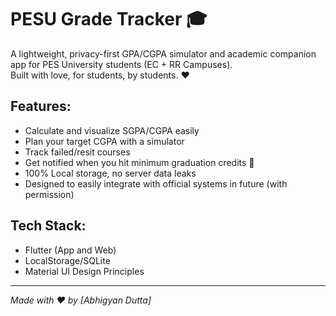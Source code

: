 # PESU Grade Tracker 🎓

A lightweight, privacy-first GPA/CGPA simulator and academic companion app for PES University students (EC + RR Campuses).  
Built with love, for students, by students. ❤️

## Features:
- Calculate and visualize SGPA/CGPA easily
- Plan your target CGPA with a simulator
- Track failed/resit courses
- Get notified when you hit minimum graduation credits 🎉
- 100% Local storage, no server data leaks
- Designed to easily integrate with official systems in future (with permission)

## Tech Stack:
- Flutter (App and Web)
- LocalStorage/SQLite
- Material UI Design Principles

---

*Made with ❤️ by [Abhigyan Dutta]*

